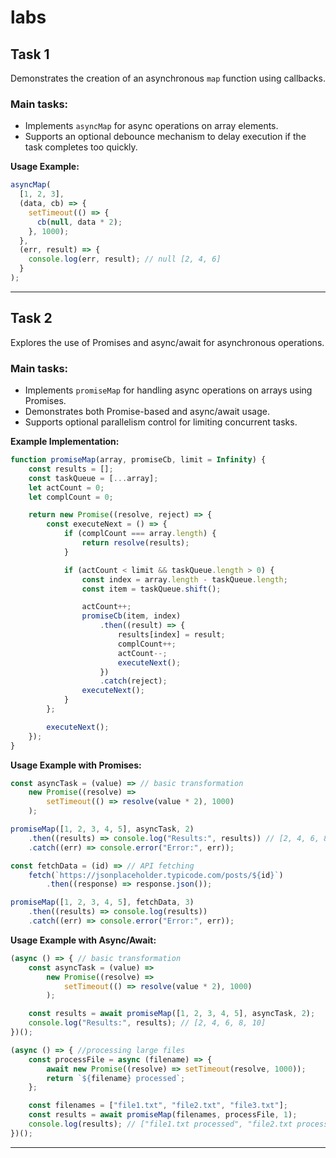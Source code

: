 # labs
## **Task 1**
Demonstrates the creation of an asynchronous `map` function using callbacks.

### **Main tasks:**
- Implements `asyncMap` for async operations on array elements.
- Supports an optional debounce mechanism to delay execution if the task completes too quickly.

**Usage Example:**
```javascript
asyncMap(
  [1, 2, 3],
  (data, cb) => {
    setTimeout(() => {
      cb(null, data * 2);
    }, 1000);
  },
  (err, result) => {
    console.log(err, result); // null [2, 4, 6]
  }
);
```

---
## **Task 2**
Explores the use of Promises and async/await for asynchronous operations.

### **Main tasks:**
- Implements `promiseMap` for handling async operations on arrays using Promises.
- Demonstrates both Promise-based and async/await usage.
- Supports optional parallelism control for limiting concurrent tasks.

**Example Implementation:**
```javascript
function promiseMap(array, promiseCb, limit = Infinity) {
    const results = [];
    const taskQueue = [...array];
    let actCount = 0;
    let complCount = 0;

    return new Promise((resolve, reject) => {
        const executeNext = () => {
            if (complCount === array.length) {
                return resolve(results);
            }

            if (actCount < limit && taskQueue.length > 0) {
                const index = array.length - taskQueue.length;
                const item = taskQueue.shift();

                actCount++;
                promiseCb(item, index)
                    .then((result) => {
                        results[index] = result;
                        complCount++;
                        actCount--;
                        executeNext();
                    })
                    .catch(reject);
                executeNext(); 
            }
        };

        executeNext();
    });
}
```

**Usage Example with Promises:**
```javascript
const asyncTask = (value) => // basic transformation
    new Promise((resolve) =>
        setTimeout(() => resolve(value * 2), 1000)
    );

promiseMap([1, 2, 3, 4, 5], asyncTask, 2)
    .then((results) => console.log("Results:", results)) // [2, 4, 6, 8, 10]
    .catch((err) => console.error("Error:", err));

const fetchData = (id) => // API fetching
    fetch(`https://jsonplaceholder.typicode.com/posts/${id}`)
        .then((response) => response.json());

promiseMap([1, 2, 3, 4, 5], fetchData, 3)
    .then((results) => console.log(results))
    .catch((err) => console.error("Error:", err));
```

**Usage Example with Async/Await:**
```javascript
(async () => { // basic transformation
    const asyncTask = (value) =>
        new Promise((resolve) =>
            setTimeout(() => resolve(value * 2), 1000)
        );

    const results = await promiseMap([1, 2, 3, 4, 5], asyncTask, 2);
    console.log("Results:", results); // [2, 4, 6, 8, 10]
})();

(async () => { //processing large files
    const processFile = async (filename) => {
        await new Promise((resolve) => setTimeout(resolve, 1000)); 
        return `${filename} processed`;
    };

    const filenames = ["file1.txt", "file2.txt", "file3.txt"];
    const results = await promiseMap(filenames, processFile, 1); 
    console.log(results); // ["file1.txt processed", "file2.txt processed", "file3.txt processed"]
})();
```

---
